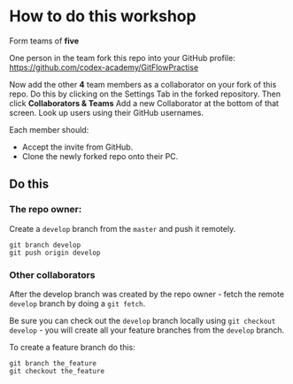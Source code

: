 # How to do this workshop

Form teams of **five**

One person in the team fork this repo into your GitHub profile: https://github.com/codex-academy/GitFlowPractise

Now add the other **4** team members as a collaborator on your fork of this repo. Do this by clicking on the Settings Tab in the forked repository. Then click **Collaborators & Teams** Add a new Collaborator at the bottom of that screen. Look up users using their GitHub usernames.

Each member should:

* Accept the invite from GitHub.
* Clone the newly forked repo onto their PC.

## Do this

### The repo owner:

Create a `develop` branch from the `master` and push it remotely.

```
git branch develop
git push origin develop
```

### Other collaborators

After the develop branch was created by the repo owner - fetch the remote `develop` branch by doing a `git fetch`.

Be sure you can check out the `develop` branch locally using `git checkout develop` - you will create all your feature branches from the `develop` branch.

To create a feature branch do this:

```
git branch the_feature
git checkout the_feature
```



